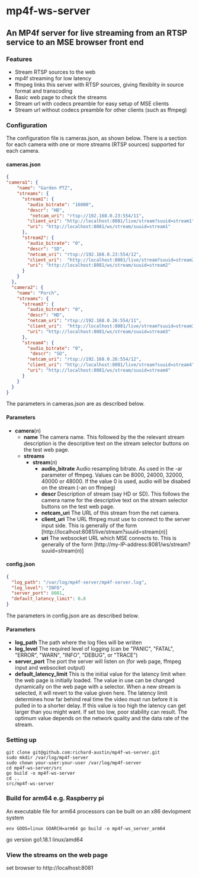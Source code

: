 # mp4f-ws-server
##  An MP4f server for live streaming from an RTSP service to an MSE browser front end
### Features
* Stream RTSP sources to the web
* mp4f streaming for low latency
* ffmpeg links this server with RTSP sources, giving flexiblity in source format and transcoding
* Basic web page to check the streams
* Stream url with codecs preamble for easy setup of MSE clients
* Stream url without codecs preamble for other clients (such as ffmpeg)

### Configuration
The configuration file is cameras.json, as shown below. There is a section for each camera with one or more streams (RTSP sources) supported for each camera.

#### cameras.json
```json
{
"camera1": {
    "name": "Garden PTZ",
    "streams": {
      "stream1": {
        "audio_bitrate": "16000",
        "descr": "HD",
         "netcam_uri": "rtsp://192.168.0.23:554/11",
        "client_uri": "http://localhost:8081/live/stream?suuid=stream1",
        "uri": "http://localhost:8081/ws/stream/suuid=stream1"
      },
      "stream2": {
        "audio_bitrate": "0",
        "descr": "SD",
        "netcam_uri": "rtsp://192.168.0.23:554/12",
        "client_uri":  "http://localhost:8081/live/stream?suuid=stream2",
        "uri": "http://localhost:8081/ws/stream/suuid=stream2"
      }
    }
  },
  "camera2": {
    "name": "Porch",
    "streams": {
      "stream3": {
        "audio_bitrate": "0",
        "descr": "HD",
        "netcam_uri": "rtsp://192.168.0.26:554/11",
        "client_uri":  "http://localhost:8081/live/stream?suuid=stream3",
        "uri": "http://localhost:8081/ws/stream/suuid=stream3"
      },
      "stream4": {
        "audio_bitrate": "0",
         "descr": "SD",
        "netcam_uri": "rtsp://192.168.0.26:554/12",
        "client_uri": "http://localhost:8081/live/stream?suuid=stream4",
        "uri": "http://localhost:8081/ws/stream/suuid=stream4"
      }
    }
  }
}

```
The parameters in cameras.json are as described below.
#### Parameters
* **camera**(*n*)
    * **name** The camera name. This followed by the the relevant stream description is the descriptive text on the stream selector buttons on the test web page.
    * **streams**
        * **stream**(*n*)
            * **audio_bitrate** Audio resampling bitrate. As used in the -ar parameter of ffmpeg. Values can be 8000, 24000, 32000, 40000 or 48000. If the value 0 is used, audio will be disabed on the stream (-an on ffmpeg)
            *  **descr** Description of stream (say HD or SD). This follows the camera name for the descriptive text on the stream selector buttons on the test web page.
            *  **netcam_uri** The URL of this stream from the net camera.
            *  **client_uri** The URL ffmpeg must use to connect to the server input side. This is generally of the form [http://localhost:8081/live/stream?suuid=stream(*n*)]
            *  **uri** The websocket URL which MSE connects to. This is generally of the form [http://my-IP-address:8081/ws/stream?suuid=stream(*n*)]

#### config.json
```json
{
  "log_path": "/var/log/mp4f-server/mp4f-server.log",
  "log_level": "INFO",
  "server_port": 8081,
  "default_latency_limit": 0.8
}
```
The parameters in config.json are as described below.
#### Parameters
* **log_path** The path where the log files will be wriiten
* **log_level** The required level of logging (can be "PANIC", "FATAL", "ERROR", "WARN", "INFO", "DEBUG", or "TRACE")
* **server_port** The port the server will listen on (for web page, ffmpeg input and websocket output)
* **default_latency_limit** This is the initial value for the latency limit when the web page is initially loaded. The value in use can be changed dynamically on the web page with a selector. When a new stream is selected, it will revert to the value given here. The latency limit determines how far behind real time the video must run before it is pulled in to a shorter delay. If this value is too high the latency can get larger than you might want. If set too low, poor stability can result. The optimum value depends on the network quality and the data rate of the stream. 


### Setting up

```
git clone git@github.com:richard-austin/mp4f-ws-server.git
sudo mkdir /var/log/mp4f-server
sudo chown your-user:your-user /var/log/mp4f-server
cd mp4f-ws-server/src
go build -o mp4f-ws-server
cd ..
src/mp4f-ws-server

```

### Build for arm64 e.g. Raspberry pi
An executable file for arm64 processors can be built on an x86 devlopment system
```
env GOOS=linux GOARCH=arm64 go build -o mp4f-ws_server_arm64
```

go version go1.18.1 linux/amd64

### View the streams on the web page
set browser to http://localhost:8081
